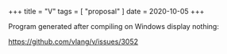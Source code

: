 +++
title = "V"
tags = [ "proposal" ]
date = 2020-10-05
+++

Program generated after compiling on Windows display nothing:

<https://github.com/vlang/v/issues/3052>
